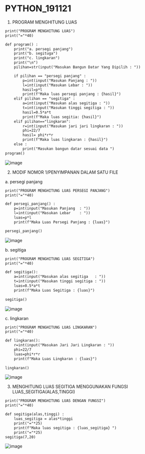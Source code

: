 # PYTHON_191121


1. PROGRAM MENGHITUNG LUAS

```y
print("PROGRAM MENGHITUNG LUAS")
print("="*40)

def program() :
    print("a. persegi panjang")
    print("b. segituga")
    print("c. lingkaran")
    print("\n")
    pilihan=str(input("Masukan Bangun Datar Yang Dipilih : "))

    if pilihan == "persegi panjang" :
        p=int(input("Masukan Panjang : "))
        l=int(input("Masukan Lebar : "))
        hasil=p*l
        print(f"Maka luas persegi panjang : {hasil}")
    elif pilihan == "segitiga" :
        a=int(input("Masukan alas segitiga : "))
        t=int(input("Masukan tinggi segitiga : "))
        hasil=0.5*a*t
        print(f"Maka luas segitia: {hasil}")
    elif pilihan=="lingkaran":
        r=int(input("Masukan jari jari lingkaran : "))
        phi=22/7
        hasil= phi*r*r
        print(f"Maka luas lingkaran : {hasil}")
    else :
        print("Masukan bangun datar sesuai data ")
program()

 ```
![image](https://user-images.githubusercontent.com/93015185/142637239-1a97ea77-76ef-46e8-b5ee-18823931d2eb.png)

2. MODIF NOMOR 1/PENYIMPANAN DALAM SATU FILE

a. persegi panjang
```y
print("PROGRAM MENGHITUNG LUAS PERSEGI PANJANG")
print("="*40)

def persegi_panjang() :
    p=int(input("Masukan Panjang  : "))
    l=int(input("Masukan Lebar    : "))
    luas=p*l
    print(f"Maka Luas Persegi Panjang : {luas}")

persegi_panjang()
```
![image](https://user-images.githubusercontent.com/93015185/142637580-3034bb21-1d78-4fa3-933d-434a717904de.png)

b. segitiga
```y
print("PROGRAM MENGHITUNG LUAS SEGITIGA")
print("="*40)

def segitiga():
    a=int(input("Masukan alas segitiga   : "))
    t=int(input("Masukan tinggi segitiga : "))
    luas=0.5*a*t
    print(f"Maka Luas Segitiga : {luas}")
    
segitiga()
```
![image](https://user-images.githubusercontent.com/93015185/142637797-fe879706-eeae-4773-8498-591c28a5191d.png)

c. lingkaran
```y
print("PROGRAM MENGHITUNG LUAS LINGKARAN")
print("="*40)

def lingkaran():
    r=int(input("Masukan Jari Jari Lingkaran : "))
    phi=22/7
    luas=phi*r*r
    print(f"Maka Luas Lingkaran : {luas}")
    
lingkaran()
```
![image](https://user-images.githubusercontent.com/93015185/142637958-8213f293-7e2c-4164-b2bb-e0d69f62296b.png)

3. MENGHITUNG LUAS SEGITIGA MENGGUNAKAN FUNGSI LUAS_SEGITIGA(ALAS,TINGGI)

```y
print("PROGRAM MENGHITUNG LUAS DENGAN FUNGSI")
print("="*40)

def segitiga(alas,tinggi) :
    luas_segitiga = alas*tinggi 
    print("="*25)
    print(f"Maka luas segitiga : {luas_segitiga} ")
    print("="*25)
segitiga(7,20)
```
![image](https://user-images.githubusercontent.com/93015185/142638331-2ef37013-6426-4c47-a356-bfc8df5f0337.png)
